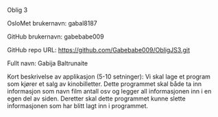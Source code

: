 Oblig 3

OsloMet brukernavn: gabal8187

GitHub brukernavn: gabebabe009

GitHub repo URL: https://github.com/Gabebabe009/ObligJS3.git

Fullt navn: Gabija Baltrunaite

Kort beskrivelse av applikasjon (5-10 setninger): Vi skal lage et program som kjører et salg av kinobilletter. Dette programmet skal både ta inn informasjon som navn film antall osv og legger all informasjonen inn i en egen del av siden. Deretter skal dette programmet kunne slette informasjonen som har blitt lagt inn i programmet.
